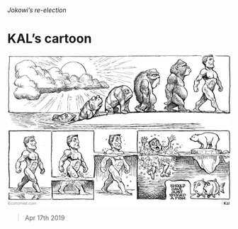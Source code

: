 ###### Jokowi’s re-election

# KAL’s cartoon 

![image](images/20190420_WWD000_0.jpg) 

> Apr 17th 2019 

